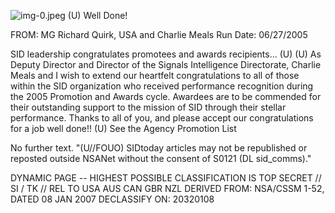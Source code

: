 ![img-0.jpeg](img-0.jpeg)
(U) Well Done!

FROM: MG Richard Quirk, USA
and Charlie Meals
Run Date: 06/27/2005

SID leadership congratulates promotees and awards recipients... (U)
(U) As Deputy Director and Director of the Signals Intelligence Directorate, Charlie Meals and I wish to extend our heartfelt congratulations to all of those within the SID organization who received performance recognition during the 2005 Promotion and Awards cycle. Awardees are to be commended for their outstanding support to the mission of SID through their stellar performance. Thanks to all of you, and please accept our congratulations for a job well done!!
(U) See the Agency Promotion List

No further text.
"(U//FOUO) SIDtoday articles may not be republished or reposted outside NSANet without the consent of S0121 (DL sid_comms)."

DYNAMIC PAGE -- HIGHEST POSSIBLE CLASSIFICATION IS
TOP SECRET // SI / TK // REL TO USA AUS CAN GBR NZL
DERIVED FROM: NSA/CSSM 1-52, DATED 08 JAN 2007 DECLASSIFY ON: 20320108
